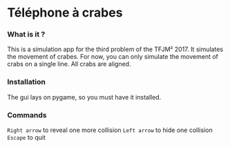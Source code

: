 # Téléphone à crabes

### What is it ?
This is a simulation app for the third problem of the TFJM² 2017. It simulates the movement of crabes. 
For now, you can only simulate the movement of crabs on a single line. All crabs are aligned.

### Installation

The gui lays on pygame, so you must have it installed.

### Commands 

`Right arrow` to reveal one more collision
`Left arrow` to hide one collision
`Escape` to quit
